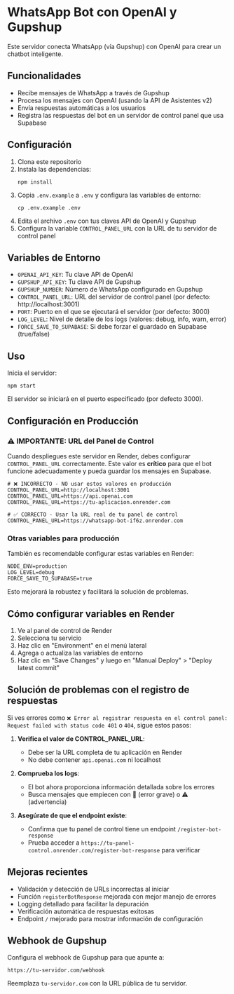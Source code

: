 # WhatsApp Bot con OpenAI y Gupshup

Este servidor conecta WhatsApp (vía Gupshup) con OpenAI para crear un chatbot inteligente.

## Funcionalidades

- Recibe mensajes de WhatsApp a través de Gupshup
- Procesa los mensajes con OpenAI (usando la API de Asistentes v2)
- Envía respuestas automáticas a los usuarios
- Registra las respuestas del bot en un servidor de control panel que usa Supabase

## Configuración

1. Clona este repositorio
2. Instala las dependencias:
   ```
   npm install
   ```
3. Copia `.env.example` a `.env` y configura las variables de entorno:
   ```
   cp .env.example .env
   ```
4. Edita el archivo `.env` con tus claves API de OpenAI y Gupshup
5. Configura la variable `CONTROL_PANEL_URL` con la URL de tu servidor de control panel

## Variables de Entorno

- `OPENAI_API_KEY`: Tu clave API de OpenAI
- `GUPSHUP_API_KEY`: Tu clave API de Gupshup
- `GUPSHUP_NUMBER`: Número de WhatsApp configurado en Gupshup
- `CONTROL_PANEL_URL`: URL del servidor de control panel (por defecto: http://localhost:3001)
- `PORT`: Puerto en el que se ejecutará el servidor (por defecto: 3000)
- `LOG_LEVEL`: Nivel de detalle de los logs (valores: debug, info, warn, error)
- `FORCE_SAVE_TO_SUPABASE`: Si debe forzar el guardado en Supabase (true/false)

## Uso

Inicia el servidor:

```
npm start
```

El servidor se iniciará en el puerto especificado (por defecto 3000).

## Configuración en Producción

### ⚠️ IMPORTANTE: URL del Panel de Control

Cuando despliegues este servidor en Render, debes configurar `CONTROL_PANEL_URL` correctamente. Este valor es **crítico** para que el bot funcione adecuadamente y pueda guardar los mensajes en Supabase.

```
# ❌ INCORRECTO - NO usar estos valores en producción
CONTROL_PANEL_URL=http://localhost:3001
CONTROL_PANEL_URL=https://api.openai.com
CONTROL_PANEL_URL=https://tu-aplicacion.onrender.com

# ✅ CORRECTO - Usar la URL real de tu panel de control
CONTROL_PANEL_URL=https://whatsapp-bot-if6z.onrender.com
```

### Otras variables para producción

También es recomendable configurar estas variables en Render:

```
NODE_ENV=production
LOG_LEVEL=debug
FORCE_SAVE_TO_SUPABASE=true
```

Esto mejorará la robustez y facilitará la solución de problemas.

## Cómo configurar variables en Render

1. Ve al panel de control de Render
2. Selecciona tu servicio
3. Haz clic en "Environment" en el menú lateral
4. Agrega o actualiza las variables de entorno
5. Haz clic en "Save Changes" y luego en "Manual Deploy" > "Deploy latest commit"

## Solución de problemas con el registro de respuestas

Si ves errores como `❌ Error al registrar respuesta en el control panel: Request failed with status code 401` o `404`, sigue estos pasos:

1. **Verifica el valor de CONTROL_PANEL_URL**:
   - Debe ser la URL completa de tu aplicación en Render
   - No debe contener `api.openai.com` ni localhost

2. **Comprueba los logs**: 
   - El bot ahora proporciona información detallada sobre los errores
   - Busca mensajes que empiecen con 🚨 (error grave) o ⚠️ (advertencia)
   
3. **Asegúrate de que el endpoint existe**:
   - Confirma que tu panel de control tiene un endpoint `/register-bot-response`
   - Prueba acceder a `https://tu-panel-control.onrender.com/register-bot-response` para verificar

## Mejoras recientes

- Validación y detección de URLs incorrectas al iniciar
- Función `registerBotResponse` mejorada con mejor manejo de errores
- Logging detallado para facilitar la depuración
- Verificación automática de respuestas exitosas
- Endpoint `/` mejorado para mostrar información de configuración

## Webhook de Gupshup

Configura el webhook de Gupshup para que apunte a:

```
https://tu-servidor.com/webhook
```

Reemplaza `tu-servidor.com` con la URL pública de tu servidor.
